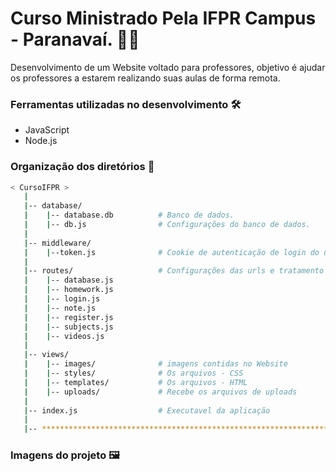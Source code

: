 # Curso Ministrado Pela IFPR Campus - Paranavaí. :man_technologist:

Desenvolvimento de um Website voltado para professores, objetivo é ajudar os professores a estarem realizando suas aulas de forma remota.

**<h3>Ferramentas utilizadas no desenvolvimento** :hammer_and_wrench:</h3>

* JavaScript
* Node.js

**<h3>Organização dos diretórios** :file_folder:</h3>

```bash
< CursoIFPR >
   |
   |-- database/                      
   |    |-- database.db          # Banco de dados.     
   |    |-- db.js                # Configurações do banco de dados.
   |
   |-- middleware/
   |    |--token.js              # Cookie de autenticação de login do usuário.
   |    
   |-- routes/                   # Configurações das urls e tratamento dos dados de cada rota.
   |    |-- database.js 
   |    |-- homework.js
   |    |-- login.js
   |    |-- note.js
   |    |-- register.js
   |    |-- subjects.js 
   |    |-- videos.js
   |
   |-- views/
   |    |-- images/              # imagens contidas no Website
   |    |-- styles/              # Os arquivos - CSS
   |    |-- templates/           # Os arquivos - HTML
   |    |-- uploads/             # Recebe os arquivos de uploads  
   |
   |-- index.js                  # Executavel da aplicação
   |
   |-- ************************************************************************
```


**<h3> Imagens do projeto :framed_picture: </h3>**



 


